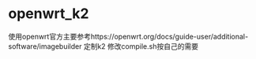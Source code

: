 # openwrt_k2
使用openwrt官方主要参考https://openwrt.org/docs/guide-user/additional-software/imagebuilder
定制k2
修改compile.sh按自己的需要
